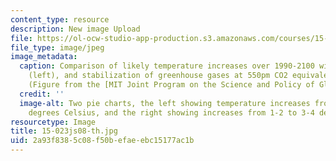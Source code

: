 ```yaml
---
content_type: resource
description: New image Upload
file: https://ol-ocw-studio-app-production.s3.amazonaws.com/courses/15-023j-global-climate-change-economics-science-and-policy-spring-2008/2a93f8385c08f50befaeebc15177ac1b_15-023js08-th.jpg
file_type: image/jpeg
image_metadata:
  caption: Comparison of likely temperature increases over 1990-2100 with no policy
    (left), and stabilization of greenhouse gases at 550pm CO2 equivalents (right).
    (Figure from the [MIT Joint Program on the Science and Policy of Global Change](http://globalchange.mit.edu/).)
  credit: ''
  image-alt: Two pie charts, the left showing temperature increases from 3-4 to 6-8
    degrees Celsius, and the right showing increases from 1-2 to 3-4 degrees.
resourcetype: Image
title: 15-023js08-th.jpg
uid: 2a93f838-5c08-f50b-efae-ebc15177ac1b
---
```

